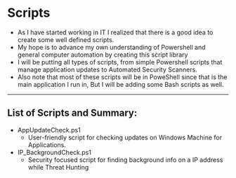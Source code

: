 # Scripts
- As I have started working in IT I realized that there is a good idea to create some well defined scripts.
- My hope is to advance my own understanding of Powershell and general computer automation by creating this script library
- I will be putting all types of scripts, from simple Powershell scripts that manage application updates to Automated Security Scanners.
- Also note that most of these scripts will be in PoweShell since that is the main application I run in, But I will be adding some Bash scripts as well.

---
## List of Scripts and Summary:
- AppUpdateCheck.ps1
  - User-friendly script for checking updates on Windows Machine for Applications.
- IP_BackgroundCheck.ps1
  - Security focused script for finding background info on a IP address while Threat Hunting
